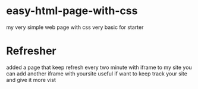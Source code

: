 # easy-html-page-with-css
my very simple web page with css very basic for starter 

# Refresher 
added a page that keep refresh every two minute with iframe to my site you can add another iframe with yoursite useful if want to keep track your site and give it more vist 
